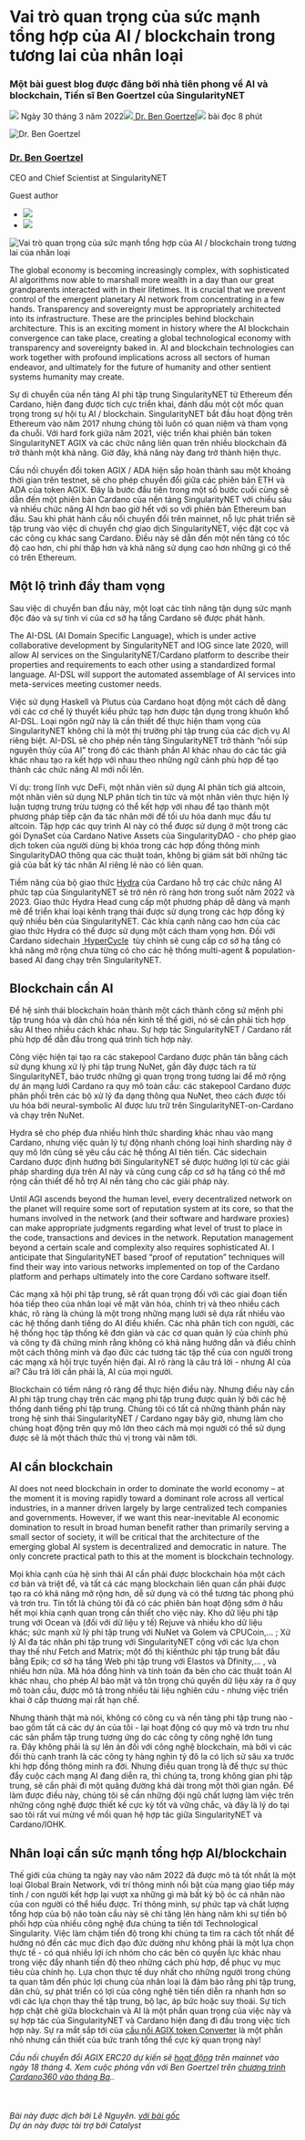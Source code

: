 # Vai trò quan trọng của sức mạnh tổng hợp của AI / blockchain trong tương lai của nhân loại

### **Một bài guest blog được đăng bởi nhà tiên phong về AI và blockchain, Tiến sĩ Ben Goertzel của SingularityNET**

![](img/2022-03-30-the-critical-role-of-ai-blockchain-synergy-in-humanity-s-future.002.png) Ngày 30 tháng 3 năm 2022![](img/2022-03-30-the-critical-role-of-ai-blockchain-synergy-in-humanity-s-future.002.png)[ Dr. Ben Goertzel](/en/blog/authors/ben-goertzel/page-1/)![](img/2022-03-30-the-critical-role-of-ai-blockchain-synergy-in-humanity-s-future.003.png) bài đọc 8 phút

![Dr. Ben Goertzel](img/2022-03-30-the-critical-role-of-ai-blockchain-synergy-in-humanity-s-future.004.png)[](/en/blog/authors/ben-goertzel/page-1/)

### [**Dr. Ben Goertzel**](/en/blog/authors/ben-goertzel/page-1/)

CEO and Chief Scientist at SingularityNET

Guest author

- ![](img/2022-03-30-the-critical-role-of-ai-blockchain-synergy-in-humanity-s-future.005.png)[](https://www.linkedin.com/in/bengoertzel/ "LinkedIn")
- ![](img/2022-03-30-the-critical-role-of-ai-blockchain-synergy-in-humanity-s-future.006.png)[](https://twitter.com/bengoertzel "Twitter")

![Vai trò quan trọng của sức mạnh tổng hợp của AI / blockchain trong tương lai của nhân loại](img/2022-03-30-the-critical-role-of-ai-blockchain-synergy-in-humanity-s-future.007.jpeg)

The global economy is becoming increasingly complex, with sophisticated AI algorithms now able to marshall more wealth in a day than our great grandparents interacted with in their lifetimes. It is crucial that we prevent control of the emergent planetary AI network from concentrating in a few hands. Transparency and sovereignty must be appropriately architected into its infrastructure. These are the principles behind blockchain architecture. This is an exciting moment in history where the AI blockchain convergence can take place, creating a global technological economy with transparency and sovereignty baked in. AI and blockchain technologies can work together with profound implications across all sectors of human endeavor, and ultimately for the future of humanity and other sentient systems humanity may create.

Sự di chuyển của nền tảng AI phi tập trung SingularityNET từ Ethereum đến Cardano, hiện đang được tích cực triển khai, đánh dấu một cột mốc quan trọng trong sự hội tụ AI / blockchain. SingularityNET bắt đầu hoạt động trên Ethereum vào năm 2017 nhưng chúng tôi luôn có quan niệm và tham vọng đa chuỗi. Với hard fork giữa năm 2021, việc triển khai phiên bản token SingularityNET AGIX và các chức năng liên quan trên nhiều blockchain đã trở thành một khả năng. Giờ đây, khả năng này đang trở thành hiện thực.

Cầu nối chuyển đổi token AGIX / ADA hiện sắp hoàn thành sau một khoảng thời gian trên testnet, sẽ cho phép chuyển đổi giữa các phiên bản ETH và ADA của token AGIX. Đây là bước đầu tiên trong một số bước cuối cùng sẽ dẫn đến một phiên bản Cardano của nền tảng SingularityNET với chiều sâu và nhiều chức năng AI hơn bao giờ hết với so với phiên bản Ethereum ban đầu. Sau khi phát hành cầu nối chuyển đổi trên mainnet, nỗ lực phát triển sẽ tập trung vào việc di chuyển chợ giao dịch SingularityNET, việc đặt cọc và các công cụ khác sang Cardano. Điều này sẽ dẫn đến một nền tảng có tốc độ cao hơn, chi phí thấp hơn và khả năng sử dụng cao hơn những gì có thể có trên Ethereum.

## **Một lộ trình đầy tham vọng**

Sau việc di chuyển ban đầu này, một loạt các tính năng tận dụng sức mạnh độc đáo và sự tinh vi của cơ sở hạ tầng Cardano sẽ được phát hành.

The AI-DSL (AI Domain Specific Language), which is under active collaborative development by SingularityNET and IOG since late 2020, will allow AI services on the SingularityNET/Cardano platform to describe their properties and requirements to each other using a standardized formal language. AI-DSL will support the automated assemblage of AI services into meta-services meeting customer needs.

Việc sử dụng Haskell và Plutus của Cardano hoạt động một cách dễ dàng với các cơ chế lý thuyết kiểu phức tạp hơn được tận dụng trong khuôn khổ AI-DSL. Loại ngôn ngữ này là cần thiết để thực hiện tham vọng của SingularityNET không chỉ là một thị trường phi tập trung của các dịch vụ AI riêng biệt. AI-DSL sẽ cho phép nền tảng SingularityNET trở thành “nồi súp nguyên thủy của AI” trong đó các thành phần AI khác nhau do các tác giả khác nhau tạo ra kết hợp với nhau theo những ngữ cảnh phù hợp để tạo thành các chức năng AI mới nổi lên.

Ví dụ: trong lĩnh vực DeFi, một nhân viên sử dụng AI phân tích giá altcoin, một nhân viên sử dụng NLP phân tích tin tức và một nhân viên thực hiện lý luận tượng trưng trừu tượng có thể kết hợp với nhau để tạo thành một phương pháp tiếp cận đa tác nhân mới để tối ưu hóa danh mục đầu tư altcoin. Tập hợp các quy trình AI này có thể được sử dụng ở một trong các gói DynaSet của Cardano Native Assets của SingularityDAO - cho phép giao dịch token của người dùng bị khóa trong các hợp đồng thông minh SingularityDAO thông qua các thuật toán, không bị giám sát bởi những tác giả của bất kỳ tác nhân AI riêng lẻ nào có liên quan.

Tiềm năng của bộ giao thức [Hydra](https://iohk.io/en/blog/posts/2022/02/03/implementing-hydra-heads-the-first-step-towards-the-full-hydra-vision/) của Cardano hỗ trợ các chức năng AI phức tạp của SingularityNET sẽ trở nên rõ ràng hơn trong suốt năm 2022 và 2023. Giao thức Hydra Head cung cấp một phương pháp dễ dàng và mạnh mẽ để triển khai loại kênh trạng thái được sử dụng trong các hợp đồng ký quỹ nhiều bên của SingularityNET. Các khía cạnh nâng cao hơn của các giao thức Hydra có thể được sử dụng một cách tham vọng hơn. Đối với Cardano sidechain [ HyperCycle](http://hypercycle.ai)  tùy chỉnh sẽ cung cấp cơ sở hạ tầng có khả năng mở rộng chưa từng có cho các hệ thống multi-agent &amp; population-based AI đang chạy trên SingularityNET.

## **Blockchain cần AI**

Để hệ sinh thái blockchain hoàn thành một cách thành công sứ mệnh phi tập trung hóa và dân chủ hóa nền kinh tế thế giới, nó sẽ cần phải tích hợp sâu AI theo nhiều cách khác nhau. Sự hợp tác SingularityNET / Cardano rất phù hợp để dẫn đầu trong quá trình tích hợp này.

Công việc hiện tại tạo ra các stakepool Cardano được phân tán bằng cách sử dụng khung xử lý phi tập trung NuNet, gần đây được tách ra từ SingularityNET, báo trước những gì quan trọng trong tương lai để mở rộng dự án ​​mạng lưới Cardano ra quy mô toàn cầu: các stakepool Cardano được phân phối trên các bộ xử lý đa dạng thông qua NuNet, theo cách được tối ưu hóa bởi neural-symbolic AI được lưu trữ trên SingularityNET-on-Cardano và chạy trên NuNet.

Hydra sẽ cho phép đưa nhiều hình thức sharding khác nhau vào mạng Cardano, nhưng việc quản lý tự động nhanh chóng loại hình sharding này ở quy mô lớn cũng sẽ yêu cầu các hệ thống AI tiên tiến. Các sidechain Cardano được định hướng bởi SingularityNET sẽ được hưởng lợi từ các giải pháp sharding dựa trên AI này và cũng cung cấp cơ sở hạ tầng có thể mở rộng cần thiết để hỗ trợ AI nền tảng cho các giải pháp này.

Until AGI ascends beyond the human level, every decentralized network on the planet will require some sort of reputation system at its core, so that the humans involved in the network (and their software and hardware proxies) can make appropriate judgments regarding what level of trust to place in the code, transactions and devices in the network. Reputation management beyond a certain scale and complexity also requires sophisticated AI. I anticipate that SingularityNET based “proof of reputation” techniques will find their way into various networks implemented on top of the Cardano platform and perhaps ultimately into the core Cardano software itself.

Các mạng xã hội phi tập trung, sẽ rất quan trọng đối với các giai đoạn tiến hóa tiếp theo của nhân loại về mặt văn hóa, chính trị và theo nhiều cách khác, rõ ràng là chúng là một trong những mạng lưới sẽ dựa rất nhiều vào các hệ thống danh tiếng do AI điều khiển. Các nhà phân tích con người, các hệ thống học tập thống kê đơn giản và các cơ quan quản lý của chính phủ và công ty đã chứng minh rằng không có khả năng hướng dẫn và điều chỉnh một cách thông minh và đạo đức các tương tác tập thể của con người trong các mạng xã hội trực tuyến hiện đại. AI rõ ràng là câu trả lời - nhưng AI của ai? Câu trả lời cần phải là, AI của mọi người.

Blockchain có tiềm năng rõ ràng để thực hiện điều này. Nhưng điều này cần AI phi tập trung chạy trên các mạng phi tập trung được quản lý bởi các hệ thống danh tiếng phi tập trung. Chúng tôi có tất cả những thành phần này trong hệ sinh thái SingularityNET / Cardano ngay bây giờ, nhưng làm cho chúng hoạt động trên quy mô lớn theo cách mà mọi người có thể sử dụng được sẽ là một thách thức thú vị trong vài năm tới.

## **AI cần blockchain**

AI does not need blockchain in order to dominate the world economy – at the moment it is moving rapidly toward a dominant role across all vertical industries, in a manner driven largely by large centralized tech companies and governments. However, if we want this near-inevitable AI economic domination to result in broad human benefit rather than primarily serving a small sector of society, it will be critical that the architecture of the emerging global AI system is decentralized and democratic in nature. The only concrete practical path to this at the moment is blockchain technology.

Mọi khía cạnh của hệ sinh thái AI cần phải được blockchain hóa một cách cơ bản và triệt để, và tất cả các mạng blockchain liên quan cần phải được tạo ra có khả năng mở rộng hơn, dễ sử dụng và có thể tương tác phong phú và trơn tru. Tin tốt là chúng tôi đã có các phiên bản hoạt động sớm ở hầu hết mọi khía cạnh quan trọng cần thiết cho việc này. Kho dữ liệu phi tập trung với Ocean và (đối với dữ liệu y tế) Rejuve và nhiều kho dữ liệu khác; sức mạnh xử lý phi tập trung với NuNet và Golem và CPUCoin,… ; Xử lý AI đa tác nhân phi tập trung với SingularityNET cộng với các lựa chọn thay thế như Fetch and Matrix; một đồ thị kiến ​​thức phi tập trung bắt đầu bằng Epik; cơ sở hạ tầng Web phi tập trung với Elastos và Dfinity,… , và nhiều hơn nữa. Mã hóa đồng hình và tính toán đa bên cho các thuật toán AI khác nhau, cho phép AI bảo mật và tôn trọng chủ quyền dữ liệu xảy ra ở quy mô toàn cầu, được mô tả trong nhiều tài liệu nghiên cứu - nhưng việc triển khai ở cấp thương mại rất hạn chế.

Nhưng thành thật mà nói, không có công cụ và nền tảng phi tập trung nào - bao gồm tất cả các dự án của tôi - lại hoạt động có quy mô và trơn tru như các sản phẩm tập trung tương ứng do các công ty công nghệ lớn tung ra. Đây không phải là sự lên án đối với công nghệ blockchain, mà bởi vì các đối thủ cạnh tranh là các công ty hàng nghìn tỷ đô la có lịch sử sâu xa trước khi hợp đồng thông minh ra đời. Nhưng điều quan trọng là để thực sự thúc đẩy cuộc cách mạng AI đang diễn ra, thì chúng ta, trong không gian phi tập trung, sẽ cần phải đi một quãng đường khá dài trong một thời gian ngắn. Để làm được điều này, chúng tôi sẽ cần những đội ngũ chất lượng làm việc trên những công nghệ được thiết kế cực kỳ tốt và vững chắc, và đây là lý do tại sao tôi rất vui mừng về mối quan hệ hợp tác giữa SingularityNET và Cardano/IOHK.

## **Nhân loại cần sức mạnh tổng hợp AI/blockchain**

Thế giới của chúng ta ngày nay vào năm 2022 đã được mô tả tốt nhất là một loại Global Brain Network, với trí thông minh nổi bật của mạng giao tiếp máy tính / con người kết hợp lại vượt xa những gì mà bất kỳ bộ óc cá nhân nào của con người có thể hiểu được. Trí thông minh, sự phức tạp và chất lượng tổng hợp của bộ não toàn cầu này sẽ chỉ tăng lên hàng năm khi sự tiến bộ phối hợp của nhiều công nghệ đưa chúng ta tiến tới Technological Singularity. Việc làm chậm tiến độ trong khi chúng ta tìm ra cách tốt nhất để hướng nó đến các mục đích đạo đức dường như không phải là một lựa chọn thực tế - có quá nhiều lợi ích nhóm cho các bên có quyền lực khác nhau trong việc đẩy nhanh tiến độ theo những cách phù hợp, để phục vụ mục tiêu của chính họ. Lựa chọn thực tế duy nhất cho những người trong chúng ta quan tâm đến phúc lợi chung của nhân loại là đảm bảo rằng phi tập trung, dân chủ, sự phát triển có lợi của công nghệ tiên tiến diễn ra nhanh hơn so với các lựa chọn thay thế tập trung, bộ lạc, áp bức hoặc suy thoái. Sự tích hợp chặt chẽ giữa blockchain và AI là một phần quan trọng của việc này và sự hợp tác của SingularityNET và Cardano hiện đang đi đầu trong việc tích hợp này. Sự ra mắt sắp tới của [cầu nối AGIX token Converter](https://www.youtube.com/watch?v=nEOsn7bSp0A) là một phần nhỏ nhưng cần thiết của bức tranh tổng thể cực kỳ quan trọng này!

*Cầu nối chuyển đổi AGIX ERC20 dự kiến ​​sẽ [hoạt động](https://twitter.com/singularity_net/status/1507760834012930049?s=21&t=xyz7o1UlDSjv78ISignbVw) trên mainnet vào ngày 18 tháng 4. Xem cuộc phỏng vấn với Ben Goertzel trên [chương trình Cardano360 vào tháng Ba](https://twitter.com/InputOutputHK/status/1508832692686757896)..<br><br><br><br>Bài này được dịch bởi Lê Nguyên. <a class="_active_edit_href" href="https://iohk.io/en/blog/posts/2022/03/30/the-critical-role-of-ai-blockchain-synergy-in-humanity-s-future/">với bài gốc</a><br><em>Dự án này được tài trợ bởi Catalyst</em>*
